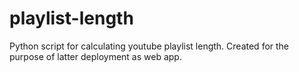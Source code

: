 # playlist-length

Python script for calculating youtube playlist length.
Created for the purpose of latter deployment as web app.